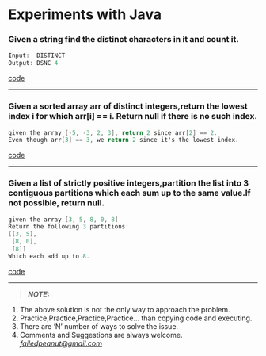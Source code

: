 # Experiments with Java

### Given a string find the distinct characters in it and count it. 
```java
Input:  DISTINCT
Output: DSNC 4
```
[code](https://github.com/failedpeanut/Java/blob/main/failedpeanut/src/com/failedpeanut/DistinctCharactersWithCount.java)

---
### Given a sorted array arr of distinct integers,return the lowest index i for which arr[i] == i. Return null if there is no such index.

```java
given the array [-5, -3, 2, 3], return 2 since arr[2] == 2.
Even though arr[3] == 3, we return 2 since it's the lowest index.
```
[code](https://github.com/failedpeanut/Java/blob/main/failedpeanut/src/com/failedpeanut/LowestIndex.java)

---
### Given a list of strictly positive integers,partition the list into 3 contiguous partitions which each sum up to the same value.If not possible, return null.

```java
given the array [3, 5, 8, 0, 8]
Return the following 3 partitions:
[[3, 5],
 [8, 0],
 [8]]
Which each add up to 8.
```
[code](https://github.com/failedpeanut/Java/blob/main/failedpeanut/src/com/failedpeanut/IntegerListInto3ContiguousPartition.java)

---



> **_NOTE:_** <br />
1. The above solution is not the only way to approach the
problem.<br />
2. Practice,Practice,Practice,Practice... than copying code and executing.<br />
3. There are ‘N’ number of ways to solve the issue.<br />
4. Comments and Suggestions are always welcome. *failedpeanut@gmail.com*

